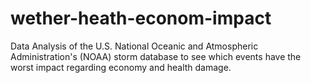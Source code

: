 wether-heath-econom-impact
==========================

Data Analysis of the U.S. National Oceanic and Atmospheric Administration's (NOAA) storm database to see which events have the worst impact regarding economy and health damage.
